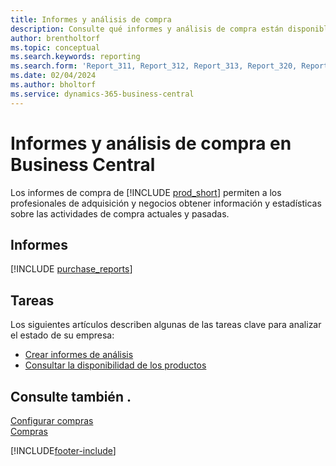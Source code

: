 ```yaml
---
title: Informes y análisis de compra
description: Consulte qué informes y análisis de compra están disponibles en la versión estándar de Business Central para que pueda realizar un seguimiento de su negocio.
author: brentholtorf
ms.topic: conceptual
ms.search.keywords: reporting
ms.search.form: 'Report_311, Report_312, Report_313, Report_320, Report_709, Report_707, Report_709, Report_714, Report_716, Report_720'
ms.date: 02/04/2024
ms.author: bholtorf
ms.service: dynamics-365-business-central
---
```

# <a name="purchase-reports-and-analytics-in-business-central"></a>Informes y análisis de compra en Business Central

Los informes de compra de [!INCLUDE [prod_short](includes/prod_short.md)] permiten a los profesionales de adquisición y negocios obtener información y estadísticas sobre las actividades de compra actuales y pasadas.  

## <a name="reports"></a>Informes
[!INCLUDE [purchase_reports](includes/purchase-reports-include.md)]

## <a name="tasks"></a>Tareas
Los siguientes artículos describen algunas de las tareas clave para analizar el estado de su empresa:

* [Crear informes de análisis](bi-how-create-analysis-views-reports.md)  
* [Consultar la disponibilidad de los productos](inventory-how-availability-overview.md)  


## <a name="see-also"></a>Consulte también .
[Configurar compras](purchasing-setup-purchasing.md)  
[Compras](purchasing-manage-purchasing.md)  

[!INCLUDE[footer-include](includes/footer-banner.md)]
